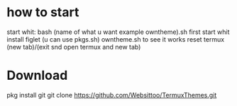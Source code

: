 # how to start
start whit:
bash (name of what u want example owntheme).sh
first start whit install figlet (u can use pkgs.sh)
owntheme.sh to see it works reset termux (new tab)/(exit snd open termux and new tab)

# Download
pkg install git
git clone https://github.com/Websittoo/TermuxThemes.git
